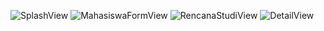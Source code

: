 ![SplashView](https://github.com/user-attachments/assets/600a7425-eded-4734-8e0f-8d1fd9987cf7)
![MahasiswaFormView](https://github.com/user-attachments/assets/18d0fc80-6443-406d-a5a7-7abbdb6e9aff)
![RencanaStudiView](https://github.com/user-attachments/assets/be6d197e-afed-44e1-a413-0f3084475a27)
![DetailView](https://github.com/user-attachments/assets/47ce5194-fc00-401c-9940-71bde8081ccd)
